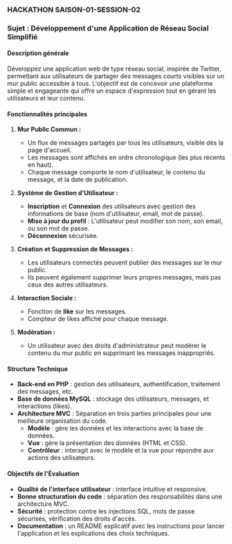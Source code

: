 ### HACKATHON SAISON-01-SESSION-02
### Sujet : Développement d'une Application de Réseau Social Simplifié

#### Description générale
Développez une application web de type réseau social, inspirée de Twitter, permettant aux utilisateurs de partager des messages courts visibles sur un mur public accessible à tous. L'objectif est de concevoir une plateforme simple et engageante qui offre un espace d'expression tout en gérant les utilisateurs et leur contenu.

#### Fonctionnalités principales
1. **Mur Public Commun :**
   - Un flux de messages partagés par tous les utilisateurs, visible dès la page d'accueil.
   - Les messages sont affichés en ordre chronologique (les plus récents en haut).
   - Chaque message comporte le nom d'utilisateur, le contenu du message, et la date de publication.

2. **Système de Gestion d'Utilisateur :**
   - **Inscription** et **Connexion** des utilisateurs avec gestion des informations de base (nom d'utilisateur, email, mot de passe).
   - **Mise à jour du profil** : L'utilisateur peut modifier son nom, son email, ou son mot de passe.
   - **Déconnexion** sécurisée.

3. **Création et Suppression de Messages :**
   - Les utilisateurs connectés peuvent publier des messages sur le mur public.
   - Ils peuvent également supprimer leurs propres messages, mais pas ceux des autres utilisateurs.
   
4. **Interaction Sociale :**
   - Fonction de **like** sur les messages.
   - Compteur de likes affiché pour chaque message.
   
5. **Modération :**
   - Un utilisateur avec des droits d'administrateur peut modérer le contenu du mur public en supprimant les messages inappropriés.

#### Structure Technique
- **Back-end en PHP** : gestion des utilisateurs, authentification, traitement des messages, etc.
- **Base de données MySQL** : stockage des utilisateurs, messages, et interactions (likes).
- **Architecture MVC** : Séparation en trois parties principales pour une meilleure organisation du code.
  - **Modèle** : gère les données et les interactions avec la base de données.
  - **Vue** : gère la présentation des données (HTML et CSS).
  - **Contrôleur** : interagit avec le modèle et la vue pour répondre aux actions des utilisateurs.

#### Objectifs de l'Évaluation
- **Qualité de l'interface utilisateur** : interface intuitive et responsive.
- **Bonne structuration du code** : séparation des responsabilités dans une architecture MVC.
- **Sécurité** : protection contre les injections SQL, mots de passe sécurisés, vérification des droits d'accès.
- **Documentation** : un README explicatif avec les instructions pour lancer l'application et les explications des choix techniques.
